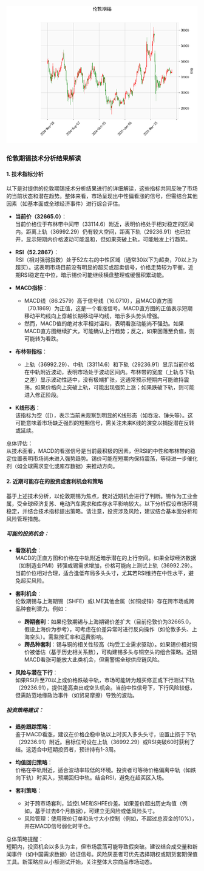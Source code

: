 ![图](stan.png)

### 伦敦期锡技术分析结果解读

#### 1. 技术指标分析
以下是对提供的伦敦期锡技术分析结果进行的详细解读，这些指标共同反映了市场的当前状态和潜在趋势。整体来看，市场呈现出中性偏看涨的信号，但需结合其他因素（如基本面或全球经济事件）进行综合评估。

- **当前价（32665.0）**：  
  当前价格位于布林带中间带（33114.6）附近，表明价格处于相对稳定的区间内。距离上轨（36992.29）仍有较大空间，距离下轨（29236.91）也已拉开，显示短期内价格波动可能温和，但如果突破上轨，可能触发上行趋势。

- **RSI（52.2867）**：  
  RSI（相对强弱指数）处于52左右的中性区域（通常30以下为超卖，70以上为超买）。这表明市场目前没有明显的超买或超卖信号，价格走势较为平衡。近期RSI稳定在中位，暗示锡价可能继续横盘整理或缓慢积累动能。

- **MACD指标**：  
  - MACD线（86.2579）高于信号线（16.0710），且MACD直方图（70.1869）为正值，这是一个看涨信号。MACD直方图的正值表示短期移动平均线向上穿越长期移动平均线，暗示多头势头增强。  
  - 然而，MACD值的绝对水平相对温和，表明看涨动能尚不强劲。如果MACD直方图继续扩大，可能确认上行趋势；反之，如果回落至负值，则可能转为看跌。

- **布林带指标**：  
  - 上轨（36992.29）、中轨（33114.6）和下轨（29236.91）显示当前价格在中轨附近波动，表明市场处于波动区间内。布林带的宽度（上轨与下轨之差）显示波动性适中，没有极端扩张，这通常预示短期内可能维持震荡。如果价格向上突破上轨，可能出现强势上涨；如果跌破下轨，则可能进入修正阶段。

- **K线形态**：  
  该指标为空（[]），表示当前未观察到明显的K线形态（如吞没、锤头等）。这可能意味着市场缺乏强烈的短期信号，需关注未来K线的演变以捕捉潜在反转或延续。

总体评估：  
从技术面看，MACD的看涨信号是当前最积极的因素，但RSI的中性和布林带的稳定位置表明市场尚未进入强势趋势。锡价可能在短期内保持震荡，等待进一步催化剂（如全球需求变化或库存数据）来推动方向。

#### 2. 近期可能存在的投资或套利机会和策略
基于上述技术分析，以伦敦期锡为焦点，我对近期机会进行了判断。锡作为工业金属，受全球经济复苏、电动汽车需求和库存水平影响较大。以下分析假设市场环境稳定，并结合技术指标提出策略。请注意，投资涉及风险，建议结合基本面分析和风险管理措施。

##### 可能的投资机会：
- **看涨机会**：  
  MACD的正直方图和价格在中轨附近暗示潜在的上行空间。如果全球经济数据（如制造业PMI）转强或锡需求增加，价格可能向上测试上轨（36992.29）。当前价位相对合理，适合逢低布局多头头寸，尤其若RSI维持在中性水平，避免超买风险。

- **套利机会**：  
  伦敦期锡与上海期锡（SHFE）或LME其他金属（如铜或锌）存在跨市场或跨品种套利潜力。例如：  
  - **跨期套利**：如果伦敦期锡与上海期锡价差扩大（目前伦敦价为32665.0，假设上海价为参考），可考虑在价差异常时进行反向操作（如伦敦多头、上海空头）。需监控汇率和运费影响。  
  - **跨品种套利**：锡与铜的相关性较高（均受工业需求驱动）。如果锡价相对铜价被低估（基于历史相关系数），可构建锡多头与铜空头的组合策略。近期MACD看涨可能放大此类机会，但需警惕全球供应链风险。

- **风险与潜在下行**：  
  如果RSI升至70以上或价格跌破中轨，市场可能转为超买修正或下行测试下轨（29236.91），提供逢高卖出或空头机会。当前中性信号下，下行风险较低，但需防范地缘政治事件（如贸易摩擦）导致的波动。

##### 投资策略建议：
- **趋势跟踪策略**：  
  鉴于MACD看涨，建议在价格企稳中轨以上时买入多头头寸，设置止损于下轨（29236.91）附近。目标位可设在上轨（36992.29）或RSI突破60时获利了结。这适合中短期投资者，预计持有1-3周。

- **均值回归策略**：  
  价格在中轨附近，适合波动率较低的环境。投资者可等待价格偏离中轨（如跌向下轨）时买入，预期回归中轨。结合RSI，避免在超买区入场。

- **套利策略**：  
  - 对于跨市场套利，监控LME和SHFE价差。如果差价超出历史均值（例如，基于过去6个月数据），可建立无风险或低风险头寸。  
  - 风险管理：使用限价订单和头寸大小控制（例如，不超过总资金的10%），并在MACD信号弱化时平仓。

总体策略提醒：  
短期内，投资机会以多头为主，但市场震荡可能导致假突破。建议结合成交量和新闻事件（如中国需求数据）验证信号。风险厌恶者可优先选择期权或期货套期保值工具。新策略应从小额测试开始，关注整体大宗商品市场动态。
